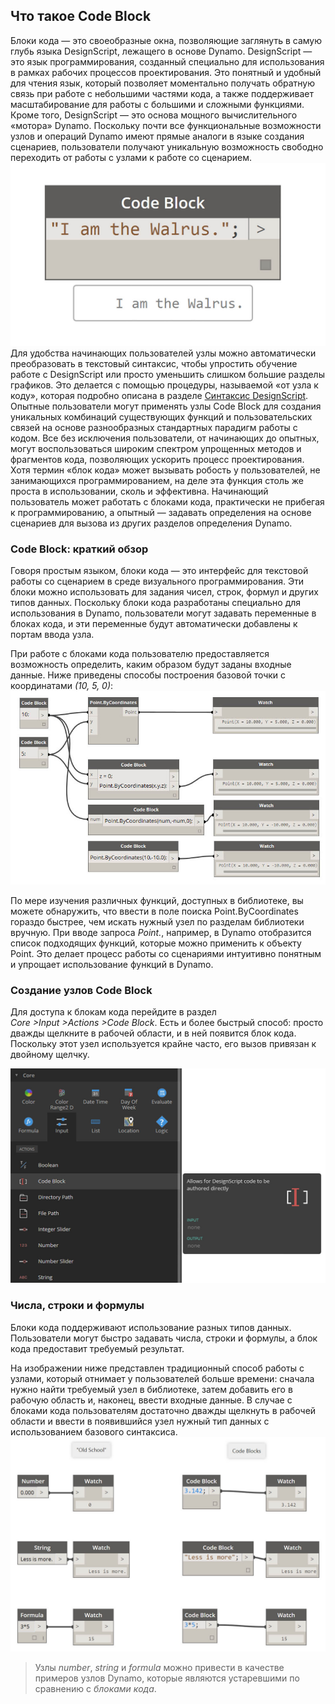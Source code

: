 

## Что такое Code Block

Блоки кода — это своеобразные окна, позволяющие заглянуть в самую глубь языка DesignScript, лежащего в основе Dynamo. DesignScript — это язык программирования, созданный специально для использования в рамках рабочих процессов проектирования. Это понятный и удобный для чтения язык, который позволяет моментально получать обратную связь при работе с небольшими частями кода, а также поддерживает масштабирование для работы с большими и сложными функциями. Кроме того, DesignScript — это основа мощного вычислительного «мотора» Dynamo. Поскольку почти все функциональные возможности узлов и операций Dynamo имеют прямые аналоги в языке создания сценариев, пользователи получают уникальную возможность свободно переходить от работы с узлами к работе со сценарием. ![Code Block: введение](images/7-1/daisy.jpg) Для удобства начинающих пользователей узлы можно автоматически преобразовать в текстовый синтаксис, чтобы упростить обучение работе с DesignScript
или просто уменьшить слишком большие разделы графиков. Это делается с помощью процедуры, называемой «от узла к коду», которая подробно описана в разделе [Синтаксис DesignScript](7-2_Design-Script-syntax.md). Опытные пользователи могут применять узлы Code Block для создания уникальных комбинаций существующих функций и пользовательских связей на основе разнообразных стандартных парадигм работы с кодом. Все без исключения пользователи, от начинающих до опытных, могут воспользоваться широким спектром упрощенных методов и фрагментов кода, позволяющих ускорить процесс проектирования. Хотя термин «блок кода» может вызывать робость у пользователей, не занимающихся программированием, на деле эта функция столь же проста в использовании, сколь и эффективна. Начинающий пользователь может работать с блоками кода, практически не прибегая к программированию, а опытный — задавать определения на основе сценариев для вызова из других разделов определения Dynamo.

### Code Block: краткий обзор

Говоря простым языком, блоки кода — это интерфейс для текстовой работы со сценарием в среде визуального программирования. Эти блоки можно использовать для задания чисел, строк, формул и других типов данных. Поскольку блоки кода разработаны специально для использования в Dynamo, пользователи могут задавать переменные в блоках кода, и эти переменные будут автоматически добавлены к портам ввода узла.

При работе с блоками кода пользователю предоставляется возможность определить, каким образом будут заданы входные данные. Ниже приведены способы построения базовой точки с координатами *(10, 5, 0)*: ![Гибкость](images/7-2/flexibility.jpg)

По мере изучения различных функций, доступных в библиотеке, вы можете обнаружить, что ввести в поле поиска Point.ByCoordinates гораздо быстрее, чем искать нужный узел по разделам библиотеки вручную. При вводе запроса *Point.*, например, в Dynamo отобразится список подходящих функций, которые можно применить к объекту Point. Это делает процесс работы со сценариями интуитивно понятным и упрощает использование функций в Dynamo.

### Создание узлов Code Block

Для доступа к блокам кода перейдите в раздел *Core >Input >Actions >Code Block*. Есть и более быстрый способ: просто дважды щелкните в рабочей области, и в ней появится блок кода. Поскольку этот узел используется крайне часто, его вызов привязан к двойному щелчку.

![Code Block: введение](images/7-1/uicb.jpg)

### Числа, строки и формулы

Блоки кода поддерживают использование разных типов данных. Пользователи могут быстро задавать числа, строки и формулы, а блок кода предоставит требуемый результат.

На изображении ниже представлен традиционный способ работы с узлами, который отнимает у пользователей больше времени: сначала нужно найти требуемый узел в библиотеке, затем добавить его в рабочую область и, наконец, ввести входные данные. В случае с блоками кода пользователям достаточно дважды щелкнуть в рабочей области и ввести в появившийся узел нужный тип данных с использованием базового синтаксиса. ![Устаревшие узлы](images/7-3/obsolete01.jpg)

> Узлы *number*, *string* и *formula* можно привести в качестве примеров узлов Dynamo, которые являются устаревшими по сравнению с *блоками кода*.

